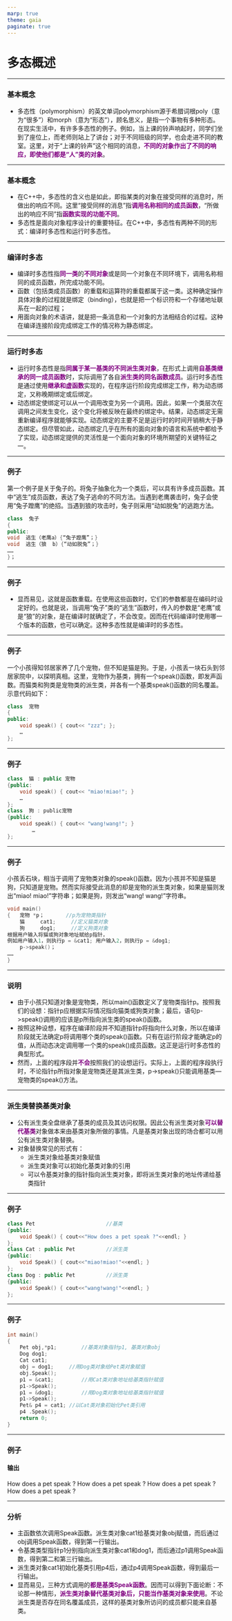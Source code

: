 ```yaml
---
marp: true
theme: gaia
paginate: true
---
```

<style>
   em{
        font-style: normal;
        font-weight: bold;
        color: purple;
   }
</style>

<!-- _class: lead -->
# **多态概述**

---

### **基本概念**

+ 多态性（polymorphism）的英文单词polymorphism源于希腊词根poly（意为“很多”）和morph（意为“形态”），顾名思义，是指一个事物有多种形态。在现实生活中，有许多多态性的例子。例如，当上课的铃声响起时，同学们坐到了座位上，而老师则站上了讲台；对于不同班级的同学，也会走进不同的教室。这里，对于“上课的铃声”这个相同的消息，*不同的对象作出了不同的响应，即使他们都是“人”类的对象*。

---

### **基本概念**

+ 在C++中，多态性的含义也是如此，即指某类的对象在接受同样的消息时，所做出的响应不同。这里“接受同样的消息”指*调用名称相同的成员函数*，“所做出的响应不同”指*函数实现的功能不同*。
+ 多态性是面向对象程序设计的重要特征。在C++中，多态性有两种不同的形式：编译时多态性和运行时多态性。

---

### **编译时多态**

+ 编译时多态性指*同一类*的*不同对象*或是同一个对象在不同环境下，调用名称相同的成员函数，所完成功能不同。
+ 函数（包括类成员函数）的重载和运算符的重载都属于这一类。这种确定操作具体对象的过程就是绑定（binding），也就是把一个标识符和一个存储地址联系在一起的过程；
+ 用面向对象的术语讲，就是把一条消息和一个对象的方法相结合的过程。这种在编译连接阶段完成绑定工作的情况称为静态绑定。

---

### **运行时多态**

+ 运行时多态性是指*同属于某一基类的不同派生类对象*，在形式上调用*自基类继承的同一成员函数*时，实际调用了各自*派生类的同名函数成员*。运行时多态性是通过使用*继承和虚函数*实现的，在程序运行阶段完成绑定工作，称为动态绑定，又称晚期绑定或后绑定。
+ 动态绑定使绑定可以从一个调用改变为另一个调用。因此，如果一个类层次在调用之间发生变化，这个变化将被反映在最终的绑定中。结果，动态绑定无需重新编译程序就能够实现。动态绑定的主要不足是运行时的时间开销稍大于静态绑定。但尽管如此，动态绑定几乎在所有的面向对象的语言和系统中都给予了实现，动态绑定提供的灵活性是一个面向对象的环境所期望的关键特征之一。
  
---

### **例子**

第一个例子是关于兔子的。将兔子抽象化为一个类后，可以具有许多成员函数。其中“逃生”成员函数，表达了兔子逃命的不同方法。当遇到老鹰袭击时，兔子会使用“兔子蹬鹰”的绝招。当遇到狼的攻击时，兔子则采用“动如脱兔”的逃跑方法。
```cpp
class  兔子
{
public:
void  逃生（老鹰a）{“兔子蹬鹰”；}
void  逃生（狼  b）{“动如脱兔”；}
……
}；
```
---

### **例子**

+ 显而易见，这就是函数重载。在使用这些函数时，它们的参数都是在编码时设定好的。也就是说，当调用“兔子”类的“逃生”函数时，传入的参数是“老鹰”或是“狼”的对象，是在编译时就确定了，不会改变。因而在代码编译时使用哪一个版本的函数，也可以确定。这种多态性就是编译时的多态性。

---

### **例子**

一个小孩得知邻居家养了几个宠物，但不知是猫是狗。于是，小孩丢一块石头到邻居家院中，以探明真相。这里，宠物作为基类，拥有一个speak()函数，即发声函数。而猫类和狗类是宠物类的派生类，并各有一个基类speak()函数的同名覆盖。示意代码如下：

```cpp
class  宠物
{
public:
    void speak() { cout<< "zzz"; };
    …
};
```
---

### **例子**

```cpp
class  猫 : public 宠物
{public:
    void speak() { cout<< "miao!miao!"; }
    …
};
class  狗 : public宠物
{public:
    void speak() { cout<< "wang!wang!"; }
        …
};
```

---

### **例子**

小孩丢石块，相当于调用了宠物类对象的speak()函数。因为小孩并不知是猫是狗，只知道是宠物。然而实际接受此消息的却是宠物的派生类对象，如果是猫则发出“miao! miao!”字符串；如果是狗，则发出“wang! wang!”字符串。
```cpp
void main()
{	宠物 *p；       //p为宠物类指针
	猫	  cat1;		//定义猫类对象 
	狗	  dog1;		//定义狗类对象
根据用户输入将猫或狗对象地址赋给p指针，
例如用户输入1，则执行p = &cat1; 用户输入2，则执行p = &dog1;
    p->speak()； 	
……
}
```

---

### **说明**
+ 由于小孩只知道对象是宠物类，所以main()函数定义了宠物类指针p。按照我们的设想：指针p应根据实际情况指向猫类或狗类对象；最后，语句p->speak()调用的应该是p所指向派生类的speak()函数。
+ 按照这种设想，程序在编译阶段并不知道指针p将指向什么对象，所以在编译阶段就无法确定p将调用哪个类的speak()函数。只有在运行阶段才能确定p的值，从而动态决定调用哪一个类的speak()成员函数。这正是运行时多态性的典型形式。
+ 然而，上面的程序段并*不会*按照我们的设想运行。实际上，上面的程序段执行时，不论指针p所指对象是宠物类还是其派生类，p->speak()只能调用基类—宠物类的speak()方法。

---

### **派生类替换基类对象**

+ 公有派生类全盘继承了基类的成员及其访问权限。因此公有派生类对象*可以替代基类*对象做本来由基类对象所做的事情。凡是基类对象出现的场合都可以用公有派生类对象替换。
+ 对象替换常见的形式有：
  + 派生类对象给基类对象赋值
  + 派生类对象可以初始化基类对象的引用
  + 可以令基类对象的指针指向派生类对象，即将派生类对象的地址传递给基类指针

---

### **例子**

```cpp 
class Pet 						//基类
{public:
	void Speak() { cout<<"How does a pet speak ?"<<endl; } 
};
class Cat : public Pet 			//派生类
{public:
	void Speak() { cout<<"miao!miao!"<<endl; }
}; 
class Dog : public Pet			//派生类
{public:
	void Speak() { cout<<"wang!wang!"<<endl; }
};
```

---

### **例子**

```cpp
int main()
{
	Pet	obj,*p1;		//基类对象指针p1, 基类对象obj
	Dog dog1;
	Cat cat1; 
	obj = dog1;		//用Dog类对象给Pet类对象赋值
	obj.Speak();	
	p1 = &cat1; 		//用Cat类对象地址给基类指针赋值
	p1->Speak(); 
	p1 = &dog1; 		//用Dog类对象地址给基类指针赋值
	p1->Speak(); 
	Pet& p4 = cat1;	//以Cat类对象初始化Pet类引用 
	p4 .Speak();
	return 0;
}
```

---

### **例子**

#### 输出
How does a pet speak ?
How does a pet speak ?
How does a pet speak ?
How does a pet speak ?

---

### **分析**
+ 主函数依次调用Speak函数。派生类对象cat1给基类对象obj赋值，而后通过obj调用Speak函数，得到第一行输出。
+ 令基类类型指针p1分别指向派生类对象cat1和dog1，而后通过p1调用Speak函数，得到第二和第三行输出。
+ 派生类对象cat1初始化基类引用p4后，通过p4调用Speak函数，得到最后一行输出。
+ 显而易见，三种方式调用的*都是基类Speak函数*。因而可以得到下面论断：不论那一种情形，*派生类对象替代基类对象后，只能当作基类对象来使用*。不论派生类是否存在同名覆盖成员，这样的基类对象所访问的成员都只能来自基类。
